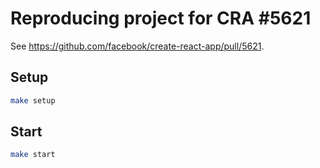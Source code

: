# Reproducing project for CRA #5621

See https://github.com/facebook/create-react-app/pull/5621.

## Setup

```sh
make setup
```

## Start

```sh
make start
```

